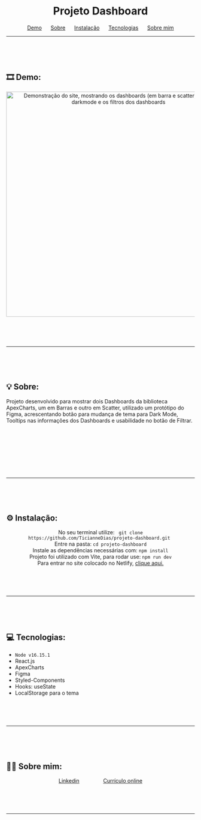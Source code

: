 <h1 align="center">Projeto Dashboard</h1>

<p align="center">
    <a href="#demo" style="margin:10px">Demo</a>
    <a href="#sobre" style="margin:10px">Sobre</a>
    <a href="#instalar" style="margin:10px">Instalação</a>
    <a href="#tecnologias" style="margin:10px">Tecnologias</a>
    <a href="#sobremim" style="margin:10px">Sobre mim</a>
</p>

---

<br> <br> <br>

## 🎞 Demo: <a id="demo"></a>
<div align="center">
    <img alt="Demonstração do site, mostrando os dashboards (em barra e scatter), tooltips, darkmode e os filtros dos dashboards" src="page.gif" style="width:600px">
</div>

<br> <br> <br>

---


<br> <br> <br>

## 💡 Sobre: <a id="sobre"></a>
Projeto desenvolvido para mostrar dois Dashboards da biblioteca ApexCharts, um em Barras e outro em Scatter, utilizado um protótipo do Figma, acrescentando botão para mudança de tema para Dark Mode, Tooltips nas informações dos Dashboards e usabilidade no botão de Filtrar.

<br>
<br><br>

<br> <br> <br>

---

<br> <br> <br>

## ⚙️ Instalação: <a id="instalar"></a>
<div align="center">
No seu terminal utilize: <code> git clone https://github.com/TicianneDias/projeto-dashboard.git </code><br>
Entre na pasta: <code>cd projeto-dashboard</code><br>
Instale as dependências necessárias com: <code>npm install</code><br>
Projeto foi utilizado com Vite, para rodar use: <code>npm run dev</code><br>
Para entrar no site colocado no Netlify, <a href='https://projeto-dashboard-react.netlify.app/'>clique aqui.</a>
    
</div>

<br> <br> <br>

---
<br> <br> <br>

## 💻 Tecnologias: <a id="tecnologias"></a>
<ul>
    <li><code>Node v16.15.1</code></li>
    <li>React.js</li>
    <li>ApexCharts</li>
    <li>Figma</li>
    <li>Styled-Components</li>
    <li>Hooks: useState</li>
    <li>LocalStorage para o tema</li>
</ul>


<br> <br> <br>

---

<br> <br> <br>

## 👩‍💻 Sobre mim: <a id="sobremim"></a>
<div align="center">
    <p>
        <a style="padding:30px" href="https://www.linkedin.com/in/ticiannedias/">Linkedin</a>
        <a style="padding:30px" href="https://ticiannedias.github.io/">Currículo online</a>
    </p>
</div>

<br> <br> <br>

---
